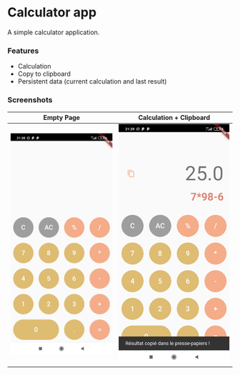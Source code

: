 # Calculator app

A simple calculator application.

### Features

* Calculation
* Copy to clipboard
* Persistent data (current calculation and last result)

### Screenshots

<table>
  <thead>
    <tr><th> Empty Page</th><th> Calculation + Clipboard</th></tr>
  </thead>
  <tbody>
    <tr><td> <img src="assets/calculator1.jpg" alt="Empty Page" /> </td><td> <img src="assets/calculator3.jpg" alt="Register" /> </td></tr>
  </tbody>
</table>
